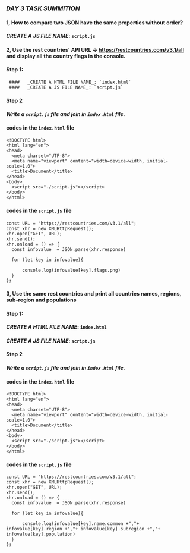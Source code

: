 ### _DAY 3 TASK SUMMITION_

#### 1, How to compare two JSON have the same properties without order?

  ####   _CREATE A JS FILE NAME_: `script.js`


#### 2, Use the rest countries' API URL -> https://restcountries.com/v3.1/all and display all the country flags in the console.


#### Step 1:
     ####   _CREATE A HTML FILE NAME_: `index.html`
     ####   _CREATE A JS FILE NAME_: `script.js`

#### Step 2
  ####   _Write a `script.js` file and join in `index.html` file._

#### codes in the `index.html` file

  ```
  <!DOCTYPE html>
<html lang="en">
<head>
    <meta charset="UTF-8">
    <meta name="viewport" content="width=device-width, initial-scale=1.0">
    <title>Document</title>
</head>
<body>
    <script src="./script.js"></script>
</body>
</html>
  ```

#### codes in the `script.js` file

  ```
  const URL = "https://restcountries.com/v3.1/all";
const xhr = new XMLHttpRequest();
xhr.open("GET", URL);
xhr.send();
xhr.onload = () => {
    const infovalue  = JSON.parse(xhr.response) 
   
    for (let key in infovalue){
    
        console.log(infovalue[key].flags.png)
    }
};
  ```

#### 3, Use the same rest countries and print all countries names, regions, sub-region and populations


#### Step 1:
  ####   _CREATE A HTML FILE NAME_: `index.html`
  ####   _CREATE A JS FILE NAME_: `script.js`

#### Step 2
  ####  _Write a `script.js` file and join in `index.html` file._

#### codes in the `index.html` file

  ```
  <!DOCTYPE html>
<html lang="en">
<head>
    <meta charset="UTF-8">
    <meta name="viewport" content="width=device-width, initial-scale=1.0">
    <title>Document</title>
</head>
<body>
    <script src="./script.js"></script>
</body>
</html>
  ```

#### codes in the `script.js` file

  ```
const URL = "https://restcountries.com/v3.1/all";
const xhr = new XMLHttpRequest();
xhr.open("GET", URL);
xhr.send();
xhr.onload = () => {
    const infovalue  = JSON.parse(xhr.response) 
   
    for (let key in infovalue){
    
        console.log(infovalue[key].name.common +","+ infovalue[key].region +","+ infovalue[key].subregion +","+ infovalue[key].population)
    }
};
 
  ```